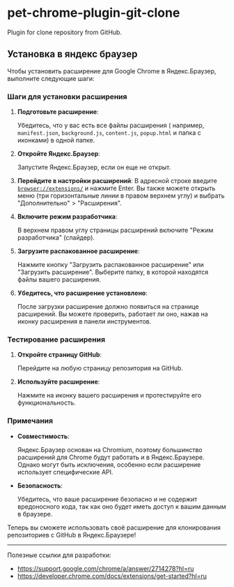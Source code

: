 # pet-chrome-plugin-git-clone

Plugin for clone repository from GitHub.

## Установка в яндекс браузер

Чтобы установить расширение для Google Chrome в Яндекс.Браузер, выполните следующие шаги:

### Шаги для установки расширения

1. **Подготовьте расширение**:

   Убедитесь, что у вас есть все файлы расширения (
   например, `manifest.json`, `background.js`, `content.js`, `popup.html` и папка с иконками) в одной папке.

2. **Откройте Яндекс.Браузер**:

   Запустите Яндекс.Браузер, если он еще не открыт.

3. **Перейдите в настройки расширений**:
   В адресной строке введите [`browser://extensions/`](browser://extensions/) и нажмите Enter. Вы также можете открыть меню (три горизонтальные
   линии в правом верхнем углу) и выбрать "Дополнительно" > "Расширения".

4. **Включите режим разработчика**:

   В верхнем правом углу страницы расширений включите "Режим разработчика" (слайдер).

5. **Загрузите распакованное расширение**:

   Нажмите кнопку "Загрузить распакованное расширение" или "Загрузить расширение". Выберите папку, в которой находятся
   файлы вашего расширения.

6. **Убедитесь, что расширение установлено**:

   После загрузки расширение должно появиться на странице расширений. Вы можете проверить, работает ли оно, нажав на
   иконку расширения в панели инструментов.

### Тестирование расширения

1. **Откройте страницу GitHub**:

   Перейдите на любую страницу репозитория на GitHub.

2. **Используйте расширение**:

   Нажмите на иконку вашего расширения и протестируйте его функциональность.

### Примечания

- **Совместимость**: 
  
  Яндекс.Браузер основан на Chromium, поэтому большинство расширений для Chrome будут работать и в
  Яндекс.Браузере. Однако могут быть исключения, особенно если расширение использует специфические API.
- **Безопасность**:

  Убедитесь, что ваше расширение безопасно и не содержит вредоносного кода, так как оно будет иметь
  доступ к вашим данным в браузере.

Теперь вы сможете использовать своё расширение для клонирования репозиториев с GitHub в Яндекс.Браузере!

---
Полезные ссылки для разработки:

- https://support.google.com/chrome/a/answer/2714278?hl=ru
- https://developer.chrome.com/docs/extensions/get-started?hl=ru
